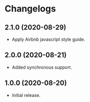 # Changelogs
## 2.1.0 (2020-08-29)
* Apply Airbnb javascript style guide.

## 2.0.0 (2020-08-21)
* Added synchronous support.

## 1.0.0 (2020-08-20)
* Initial release.
